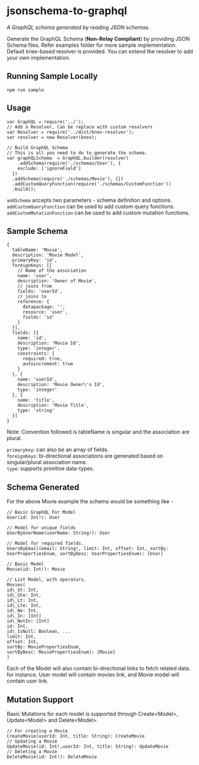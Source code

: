 # jsonschema-to-graphql

*A GraphQL schema generated by reading JSON schemas.*

Generate the GraphQL Schema (**Non-Relay Compliant**) by providing JSON Schema files. Refer examples folder for more sample implementation.  
Default knex-based resolver is provided. You can extend the resolver to add your own implementation.  

## Running Sample Locally  
```
npm run sample
```

## Usage  
```
var GraphQL = require('../');
// Add a Resolver, Can be replace with custom resolvers 
var Resolver = require('../dist/knex-resolver');
var resolver = new Resolver(knex);

// Build GraphQL Schema
// This is all you need to do to generate the schema.
var graphQLSchema  = GraphQL.builder(resolver)
	.addSchema(require('./schemas/User'), {
    exclude: ['ignoreField']
  })
  .addSchema(require('./schemas/Movie'), {})
  .addCustomQueryFunction(require('./schemas/CustomFunction'))
  .build();
```

`addSchema` accepts two parameters - schema definition and options.  
`addCustomQueryFunction` can be used to add custom query functions.  
`addCustomMutationFunction` can be used to add custom mutation functions.

## Sample Schema   

```
{
  tableName: 'Movie',
  description: 'Movie Model',
  primaryKey: 'id',
  foreignKeys: [{
    // Name of the association
    name: 'user',
    description: 'Owner of Movie',
    // joins from
    fields: 'userId',
    // joins to
    reference: {
      datapackage: '',
      resource: 'user',
      fields: 'id'
    }
  }],
  fields: [{
    name: 'id',
    description: 'Movie Id',
    type: 'integer',
    constraints: {
      required: true,
      autoincrement: true
    }
  }, {
    name: 'userId',
    description: 'Movie Owner\'s Id',
    type: 'integer'
  }, {
    name: 'title',
    description: 'Movie Title',
    type: 'string'
  }]
}
```
Note: Convention followed is tableName is singular and the association are plural.  
   
`primarykey`: can also be an array of fields.  
`foreignKeys`: bi-directional associations are generated based on singular/plural association name.  
`type`: supports primitive data-types.

## Schema Generated
For the above Movie example the schema would be something like -   

```
// Basic GraphQL For Model
User(id: Int!): User

// Model for unique fields
UserByUserName(userName: String!): User

// Model for required fields.
UsersByEmail(email: String!, limit: Int, offset: Int, sortBy: UserPropertiesEnum, sortByDesc: UserPropertiesEnum): [User]

// Basic Model
Movie(id: Int!): Movie  

// List Model, with operators.
Movies(  
id\_Gt: Int,   
id\_Gte: Int,   
id\_Lt: Int,   
id\_Lte: Int,   
id\_Ne: Int,   
id\_In: [Int]  
id\_NotIn: [Int]  
id: Int,  
id\_IsNull: Boolean, ...  
limit: Int,  
offset: Int,  
sortBy: MoviePropertiesEnum,  
sortByDesc: MoviePropertiesEnum): [Movie]  
)
```

Each of the Model will also contain bi-directional links to fetch related data. for instance, User model will contain movies link, and Movie model will contain user link.

## Mutation Support
Basic Mutations for each model is supported through Create\<Model>, Update\<Model> and Delete\<Model>.

```
// For creating a Movie
CreateMovie(userId: Int, title: String): CreateMovie
// Updating a Movie
UpdateMovie(id: Int!,userId: Int, title: String): UpdateMovie
// Deleting a Movie
DeleteMovie(id: Int!): DeleteMovie
```









